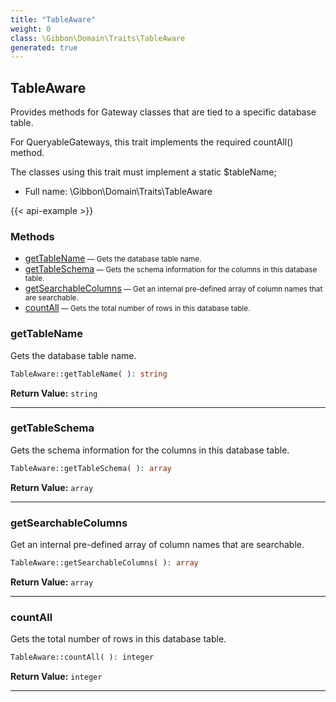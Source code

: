 ```yaml
---
title: "TableAware"
weight: 0
class: \Gibbon\Domain\Traits\TableAware
generated: true
---
```


## TableAware

Provides methods for Gateway classes that are tied to a specific database table.

For QueryableGateways, this trait implements the required countAll() method.

The classes using this trait must implement a static $tableName;

* Full name: \Gibbon\Domain\Traits\TableAware

{{< api-example >}} 



### Methods

- [getTableName](#gettablename)<small> — Gets the database table name.</small>
- [getTableSchema](#gettableschema)<small> — Gets the schema information for the columns in this database table.</small>
- [getSearchableColumns](#getsearchablecolumns)<small> — Get an internal pre-defined array of column names that are searchable.</small>
- [countAll](#countall)<small> — Gets the total number of rows in this database table.</small>




### getTableName

Gets the database table name.

```php
TableAware::getTableName( ): string
```






**Return Value:**
`string`  



---

### getTableSchema

Gets the schema information for the columns in this database table.

```php
TableAware::getTableSchema( ): array
```






**Return Value:**
`array`  



---

### getSearchableColumns

Get an internal pre-defined array of column names that are searchable.

```php
TableAware::getSearchableColumns( ): array
```






**Return Value:**
`array`  



---

### countAll

Gets the total number of rows in this database table.

```php
TableAware::countAll( ): integer
```






**Return Value:**
`integer`  



---

